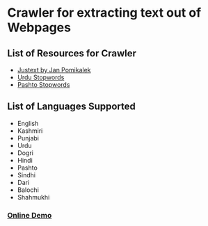 # Crawler for extracting text out of Webpages

## List of Resources for Crawler

* [Justext by Jan Pomikalek](https://github.com/miso-belica/jusText)
* [Urdu Stopwords](https://github.com/Delta-Sigma/urdu-stopwords)
* [Pashto Stopwords](https://github.com/mohbadar/pashto-stopwords)

## List of Languages Supported
* English
* Kashmiri
* Punjabi
* Urdu
* Dogri
* Hindi
* Pashto
* Sindhi
* Dari
* Balochi
* Shahmukhi

### [Online Demo](https://crawl.vishalpup.in/)